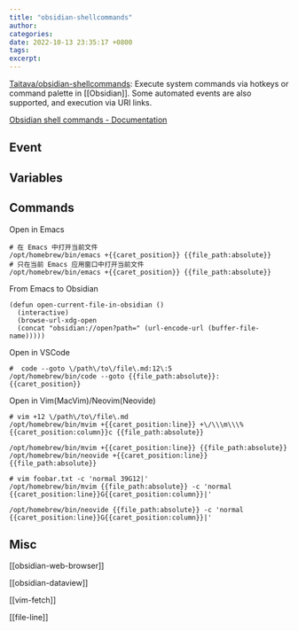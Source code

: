 ```yaml
---
title: "obsidian-shellcommands"
author: 
categories: 
date: 2022-10-13 23:35:17 +0800
tags: 
excerpt: 
---
```





[Taitava/obsidian-shellcommands](https://github.com/Taitava/obsidian-shellcommands): Execute system commands via hotkeys or command palette in [[Obsidian]]. Some automated events are also supported, and execution via URI links.

[Obsidian shell commands - Documentation](https://publish.obsidian.md/shellcommands/Index)

## Event



## Variables



## Commands

Open in Emacs

```shell
# 在 Emacs 中打开当前文件
/opt/homebrew/bin/emacs +{{caret_position}} {{file_path:absolute}}
# 只在当前 Emacs 应用窗口中打开当前文件
/opt/homebrew/bin/emacs +{{caret_position}} {{file_path:absolute}}
```

From Emacs to Obsidian

```elisp
(defun open-current-file-in-obsidian ()
  (interactive)
  (browse-url-xdg-open
  (concat "obsidian://open?path=" (url-encode-url (buffer-file-name)))))
```

Open in VSCode

```shell
#  code --goto \/path\/to\/file\.md:12\:5
/opt/homebrew/bin/code --goto {{file_path:absolute}}:{{caret_position}}

```

Open in Vim(MacVim)/Neovim(Neovide)

```shell
# vim +12 \/path\/to\/file\.md
/opt/homebrew/bin/mvim +{{caret_position:line}} +\/\\\m\\\%{{caret_position:column}}c {{file_path:absolute}}

/opt/homebrew/bin/mvim +{{caret_position:line}} {{file_path:absolute}}
/opt/homebrew/bin/neovide +{{caret_position:line}} {{file_path:absolute}}

# vim foobar.txt -c 'normal 39G12|'
/opt/homebrew/bin/mvim {{file_path:absolute}} -c 'normal {{caret_position:line}}G{{caret_position:column}}|'

/opt/homebrew/bin/neovide {{file_path:absolute}} -c 'normal {{caret_position:line}}G{{caret_position:column}}|'
```


## Misc

[[obsidian-web-browser]]

[[obsidian-dataview]]

[[vim-fetch]]

[[file-line]]




